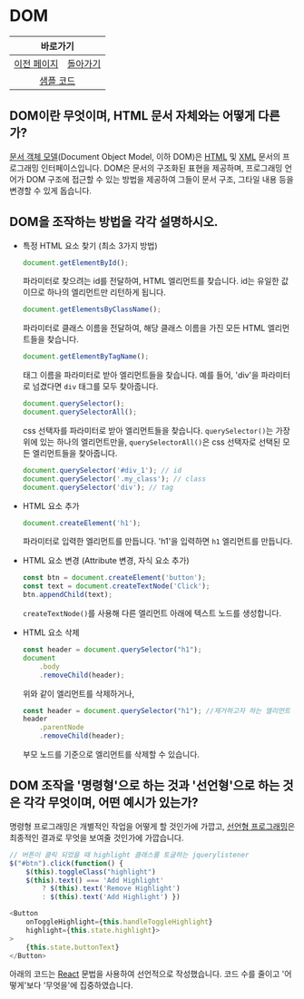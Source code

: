 # DOM

<table>
    <thead>
        <tr>
            <th colspan="2" style="text-align: center;">바로가기</th>
        </tr>
    </thead>
    <tbody>
        <tr>
            <td>
                <a href="/../javascript/docs/0810.html">이전 페이지</a>
            </td>
            <td>
                <a href="/../javascript/">돌아가기</a>
            </td>
        </tr>
        <tr>
            <td colspan="2" style="text-align: center;">
                <a href="/../javascript/0811/">샘플 코드</a>
            </td>
        </tr>
    </tbody>
</table>

## DOM이란 무엇이며, HTML 문서 자체와는 어떻게 다른가?

[문서 객체 모델](/javascript/docs/glossary.html#dom)(Document Object Model, 이하 DOM)은 [HTML](/javascript/docs/glossary.html#html) 및 [XML](/javascript/docs/glossary.html#xml) 문서의 프로그래밍 인터페이스입니다. DOM은 문서의 구조화된 표현을 제공하며, 프로그래밍 언어가 DOM 구조에 접근할 수 있는 방법을 제공하여 그들이 문서 구조, 그타일 내용 등을 변경할 수 있게 돕습니다.

## DOM을 조작하는 방법을 각각 설명하시오.

* 특정 HTML 요소 찾기 (최소 3가지 방법)

    ```javascript
    document.getElementById();
    ```
    파라미터로 찾으려는 id를 전달하여, HTML 엘리먼트를 찾습니다. id는 유일한 값이므로 하나의 엘리먼트만 리턴하게 됩니다.

    ```javascript
    document.getElementsByClassName();
    ```
    파라미터로 클래스 이름을 전달하여, 해당 클래스 이름을 가진 모든 HTML 엘리먼트들을 찾습니다.


    ```javascript
    document.getElementByTagName();
    ```
    태그 이름을 파라미터로 받아 엘리먼트들을 찾습니다. 예를 들어, 'div'을 파라미터로 넘겼다면 `div` 태그를 모두 찾아줍니다.

    ```javascript
    document.querySelector();
    document.querySelectorAll();
    ```
    css 선택자를 파라미터로 받아 엘리먼트들을 찾습니다. `querySelector()`는 가장 위에 있는 하나의 엘리먼트만을, `querySelectorAll()`은 css 선택자로 선택된 모든 엘리먼트들을 찾아줍니다.

    ```javascript
    document.querySelector('#div_1'); // id
    document.querySelector('.my_class'); // class
    document.querySelector('div'); // tag
    ```

* HTML 요소 추가

    ```javascript
    document.createElement('h1');
    ```
    파라미터로 입력한 엘리먼트를 만듭니다. 'h1'을 입력하면 `h1` 엘리먼트를 만듭니다.

* HTML 요소 변경 (Attribute 변경, 자식 요소 추가)

    ```javascript
    const btn = document.createElement('button');
    const text = document.createTextNode('Click');
    btn.appendChild(text);
    ```
    `createTextNode()`를 사용해 다른 엘리먼트 아래에 텍스트 노드를 생성합니다.

* HTML 요소 삭제

    ```javascript
    const header = document.querySelector("h1");
    document
        .body
        .removeChild(header);
    ```
    위와 같이 엘리먼트를 삭제하거나,

    ```javascript
    const header = document.querySelector("h1"); //제거하고자 하는 엘리먼트
    header
        .parentNode
        .removeChild(header);
    ```
    부모 노드를 기준으로 엘리먼트를 삭제할 수 있습니다.


## DOM 조작을 '명령형'으로 하는 것과 '선언형'으로 하는 것은 각각 무엇이며, 어떤 예시가 있는가?

명령형 프로그래밍은 개별적인 작업을 어떻게 할 것인가에 가깝고, [선언형 프로그래밍](/javascript/docs/glossary.html#선언형-프로그래밍)은 최종적인 결과로 무엇을 보여줄 것인가에 가깝습니다.

```javascript
// 버튼이 클릭 되었을 때 highlight 클래스를 토글하는 jquerylistener
$("#btn").click(function() {
    $(this).toggleClass("highlight")
    $(this).text() === 'Add Highlight'
        ? $(this).text('Remove Highlight')
        : $(this).text('Add Highlight') })
```

```javascript
<Button
    onToggleHighlight={this.handleToggleHighlight}
    highlight={this.state.highlight}>
>
    {this.state.buttonText}
</Button>
```

아래의 코드는 [React](/javascript/docs/glossary.html#react) 문법을 사용하여 선언적으로 작성했습니다. 코드 수를 줄이고 '어떻게'보다 '무엇을'에 집중하였습니다.